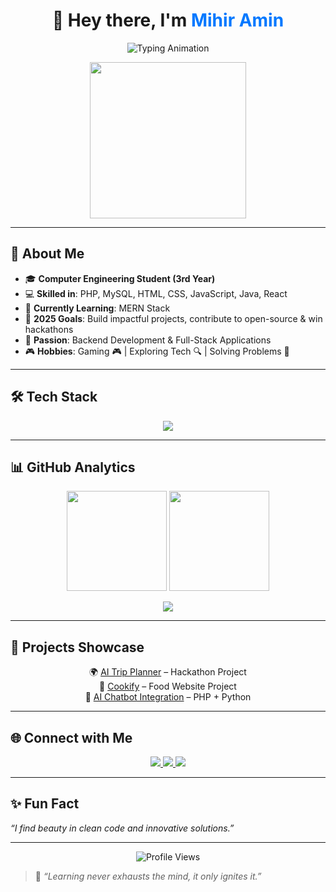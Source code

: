 <!-- Profile Banner -->
<h1 align="center">👋 Hey there, I'm <span style="color:#0078ff;">Mihir Amin</span></h1>

<p align="center">
  <img src="https://readme-typing-svg.demolab.com?font=Fira+Code&weight=600&pause=1000&center=true&vCenter=true&width=500&lines=Backend+Developer+%7C+PHP+Enthusiast;Hackathon+Explorer+%7C+Problem+Solver;Clean+Code+Lover+%7C+Always+Learning" alt="Typing Animation" />
</p>

<p align="center">
  <img src="https://media.giphy.com/media/qgQUggAC3Pfv687qPC/giphy.gif" width="250"/>
</p>

---

## 🌟 About Me  

- 🎓 **Computer Engineering Student (3rd Year)**  
- 💻 **Skilled in**: PHP, MySQL, HTML, CSS, JavaScript, Java, React  
- 🌱 **Currently Learning**: MERN Stack  
- 🎯 **2025 Goals**: Build impactful projects, contribute to open-source & win hackathons  
- 🧠 **Passion**: Backend Development & Full-Stack Applications  
- 🎮 **Hobbies**: Gaming 🎮 | Exploring Tech 🔍 | Solving Problems 🧩  

---

## 🛠️ Tech Stack  

<p align="center">
  <img src="https://skillicons.dev/icons?i=php,mysql,html,css,js,java,react,git,vscode,bootstrap" />
</p>

---

## 📊 GitHub Analytics  

<p align="center">
  <img src="https://github-readme-stats.vercel.app/api?username=MihirAmin2006&show_icons=true&theme=radical" height="160" />
  <img src="https://github-readme-streak-stats.herokuapp.com/?user=MihirAmin2006&theme=radical" height="160"/>
</p>

<p align="center">
  <img src="https://github-profile-trophy.vercel.app/?username=MihirAmin2006&theme=radical&no-frame=true&row=1&column=6" />
</p>

---

## 🚀 Projects Showcase  

<p align="center">
  🌍 <a href="https://wanderlust-scarface-byteclan.netlify.app/">AI Trip Planner</a> – Hackathon Project  
  <br>
  🏫 <a href="https://cookify-website.vercel.app/">Cookify</a> – Food Website Project 
  <br>
  🤖 <a href="#">AI Chatbot Integration</a> – PHP + Python  
</p>

---

## 🌐 Connect with Me  

<p align="center">
  <a href="https://www.linkedin.com/in/mihir-amin-49033a2ab/" target="_blank">
    <img src="https://img.shields.io/badge/LinkedIn-%230077B5.svg?style=for-the-badge&logo=linkedin&logoColor=white" />
  </a>
  <a href="mailto:mihirmamin2006@gmail.com">
    <img src="https://img.shields.io/badge/Gmail-D14836.svg?style=for-the-badge&logo=gmail&logoColor=white" />
  </a>
  <a href="https://github.com/MihirAmin2006" target="_blank">
    <img src="https://img.shields.io/badge/GitHub-181717.svg?style=for-the-badge&logo=github&logoColor=white" />
  </a>
</p>

---

## ✨ Fun Fact  
_“I find beauty in clean code and innovative solutions.”_  

---

<p align="center">
  <img src="https://komarev.com/ghpvc/?username=MihirAmin2006&style=for-the-badge&color=blue" alt="Profile Views" />
</p>

> 🚀 *“Learning never exhausts the mind, it only ignites it.”*  
